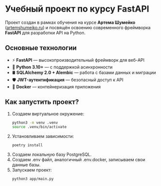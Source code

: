 # Учебный проект по курсу FastAPI

Проект создан в рамках обучения на курсе **Артема Шумейко** ([artemshumeiko.ru](https://artemshumeiko.ru)) и посвящён освоению современного фреймворка **FastAPI** для разработки API на Python.

## Основные технологии
- ⚡ **FastAPI** — высокопроизводительный фреймворк для веб-API
- 🐍 **Python 3.10+** — с поддержкой асинхронности
- 🛢️ **SQLAlchemy 2.0 + Alembic** — работа с базами данных и миграции
- 🛡️ **JWT-аутентификация** — безопасный доступ к API
- 🐳 **Docker** — контейнеризация приложения

## Как запустить проект?
1. Создаем виртуальное окружение:
   ```bash
   python3 -m venv .venv
   source .venv/bin/activate
2. Установливаем зависимости:
   ```bash
   poetry install
3. Создаем локальную базу PostgreSQL.
4. Создаем .env файл, аналогичный .env.docker, записываем свои данные базы.
5. Запускаем проект:
   ```bash
   python3 app/main.py